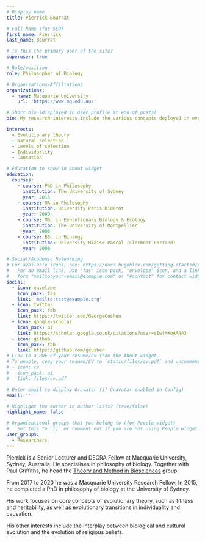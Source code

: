 ```yaml
---
# Display name
title: Pierrick Bourrat

# Full Name (for SEO)
first_name: Pierrick
last_name: Bourrat

# Is this the primary user of the site?
superuser: true

# Role/position
role: Philosopher of Biology

# Organizations/Affiliations
organizations:
  - name: Macquarie University
    url: 'https://www.mq.edu.au/'

# Short bio (displayed in user profile at end of posts)
bio: My research interests include the various concepts deployed in evolutionary theory, causation, and the interplay between biological and cultural evolution.

interests:
  - Evolutionary theory
  - Natural selection
  - Levels of selection
  - Individuality
  - Causation

# Education to show in About widget
education:
  courses:
    - course: PhD in Philosophy
      institution: The University of Sydney
      year: 2015
    - course: MA in Philosophy
      institution: University Paris Diderot
      year: 2009
    - course: MSc in Evolutionary Biology & Ecology
      institution: The University of Montpellier
      year: 2006
    - course: BSc in Biology
      institution: University Blaise Pascal (Clermont-Ferrand)
      year: 2006

# Social/Academic Networking
# For available icons, see: https://docs.hugoblox.com/getting-started/page-builder/#icons
#   For an email link, use "fas" icon pack, "envelope" icon, and a link in the
#   form "mailto:your-email@example.com" or "#contact" for contact widget.
social:
  - icon: envelope
    icon_pack: fas
    link: 'mailto:test@example.org'
  - icon: twitter
    icon_pack: fab
    link: https://twitter.com/GeorgeCushen
  - icon: google-scholar
    icon_pack: ai
    link: https://scholar.google.co.uk/citations?user=sIwtMXoAAAAJ
  - icon: github
    icon_pack: fab
    link: https://github.com/gcushen
# Link to a PDF of your resume/CV from the About widget.
# To enable, copy your resume/CV to `static/files/cv.pdf` and uncomment the lines below.
# - icon: cv
#   icon_pack: ai
#   link: files/cv.pdf

# Enter email to display Gravatar (if Gravatar enabled in Config)
email: ''

# Highlight the author in author lists? (true/false)
highlight_name: false

# Organizational groups that you belong to (for People widget)
#   Set this to `[]` or comment out if you are not using People widget.
user_groups:
  - Researchers
---
```

Pierrick is a Senior Lecturer and DECRA Fellow at Macquarie University, Sydney, Australia. He specialises in philosophy of biology. Together with Paul Griffiths, he head the [Theory and Method in Biosciences](https://tmbiosci.org/) group.

From 2017 to 2020 he was a Macquarie University Research Fellow. In 2015, he completed a PhD in philosophy of biology at the University of Sydney.

His work focuses on core concepts of evolutionary theory, such as fitness and heritability, as well as evolutionary transitions in individuality and causation.

His other interests include the interplay between biological and cultural evolution and the evolution of religious beliefs.


